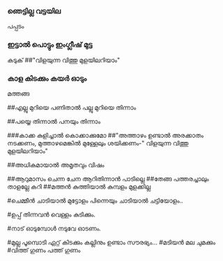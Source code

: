 
### ഞെട്ടില്ല വട്ടയില 
പപ്പടം 

### ഇട്ടാൽ പൊട്ടും ഇംഗ്ലീഷ് മുട്ട
കടുക്
##"വിളയുന്ന വിത്തു മുളയിലറിയാം"
### കാള കിടക്കും കയർ ഓടും 
മത്തങ്ങ  

##എല്ലു മുറിയെ പണിതാൽ പല്ലു മുറിയെ തിന്നാം 

##പയ്യെ തിന്നാൽ പനയും തിന്നാം 

###കാക്ക കുളിച്ചാൽ  കൊക്കാക്കുമോ
##"അത്താഴം ഉണ്ടാൽ അരക്കാതം നടക്കണം, മുത്താഴമെങ്കിൽ മുള്ളേലും ശയിക്കണം-"
വിളയുന്ന വിത്തു മുളയിലറിയാം"


##അധികമായാല്‍ അമൃതവും വിഷം


##ആറുമാസം ചെന്ന ചേന ആറിതിന്നാൻ പാടില്ലെ
##തേങ്ങ പത്തരച്ചാലും താളല്ലേ കറി 
##മത്തൻ കുത്തിയാൽ കുമ്പളം മുളക്കില്ല

#ചെമ്മീൻ ചാടിയാൽ മുട്ടോളം പിന്നെയും ചാടിയാൽ ചട്ടിയോളം..

#ഉപ്പ് തിന്നവൻ വെള്ളം കുടിക്കും.

#നാട് ഓടുമ്പോൾ നടുവേ ഓടണം.

#മുല്ല പൂമ്പൊടി ഏറ്റ് കിടക്കും കല്ലിനും ഉണ്ടാം സൗരഭ്യം...
#മടിയൻ മല ചുമക്കും
#വിത്ത് ഗുണം പത്ത് ഗുണം

